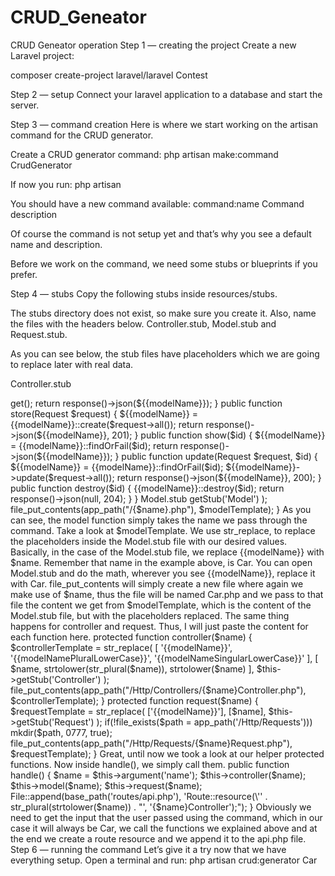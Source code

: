 # CRUD_Geneator
CRUD Geneator operation
Step 1 — creating the project
Create a new Laravel project:

composer create-project laravel/laravel Contest

Step 2 — setup
Connect your laravel application to a database and start the server.

Step 3 — command creation
Here is where we start working on the artisan command for the CRUD generator.

Create a CRUD generator command: php artisan make:command CrudGenerator

If now you run: php artisan

You should have a new command available: command:name Command description

Of course the command is not setup yet and that’s why you see a default name and description.

Before we work on the command, we need some stubs or blueprints if you prefer.

Step 4 — stubs
Copy the following stubs inside resources/stubs.

The stubs directory does not exist, so make sure you create it. Also, name the files with the headers below. Controller.stub, Model.stub and Request.stub.

As you can see below, the stub files have placeholders which we are going to replace later with real data.

Controller.stub
<?php
    namespace App\Http\Controllers;

    use App\Http\Requests\{{modelName}}Request;
    use App\{{modelName}};

    class {{modelName}}Controller extends Controller
    {
        public function index()
        {
            ${{modelName}} = {{modelName}}::latest()->get();
            return response()->json(${{modelName}});
        }
        public function store(Request $request)
        {
            ${{modelName}} = {{modelName}}::create($request->all());
            return response()->json(${{modelName}}, 201);
        }
        public function show($id)
        {
            ${{modelName}} = {{modelName}}::findOrFail($id);
            return response()->json(${{modelName}});
        }
        public function update(Request $request, $id)
        {
            ${{modelName}} = {{modelName}}::findOrFail($id);
            ${{modelName}}->update($request->all());
            return response()->json(${{modelName}}, 200);
        }
        public function destroy($id)
        {
            {{modelName}}::destroy($id);
            return response()->json(null, 204);
        }
    }

Model.stub
<?php
    namespace App;

    use Illuminate\Database\Eloquent\Model;

    class {{modelName}} extends Model
    {
        protected $guarded = ['id'];
    }
Request.stub
<?php
    namespace App\Http\Requests;

    use Illuminate\Foundation\Http\FormRequest;

    class {{modelName}}Request extends FormRequest
    {
        public function authorize()
        {
            return true;
        }
        public function rules()
        {
            return [];
        }
    }
This is how your resources directory should look:



Step 5 — working on the generator
Let’s now work on the artisan console command that we created in step 3.

Open CrudGenerator.php. You can find the file inside app/Console/Commands.

Change signature and description as following:

protected $signature = 'crud:generator {name : Class (singular), e.g User}';

protected $description = 'Create CRUD operations';
The description is pretty straight forward.

Regarding the signature, we give it a name and we accept an argument that we call name.

The way you can call the command is like this:

php artisan crud:generator Car

Cool, now let’s create a function to get the stub we need.

protected function getStub($type)
{
    return file_get_contents(resource_path("stubs/$type.stub"));
}
getStub simply takes the type we are looking for and returns the content of the stub file.

Next, let’s take a look on how we can create a model using the stub inside resources/stubs.

protected function model($name)
{
    $modelTemplate = str_replace(
        ['{{modelName}}'],
        [$name],
        $this->getStub('Model')
    );

    file_put_contents(app_path("/{$name}.php"), $modelTemplate);
}
As you can see, the model function simply takes the name we pass through the command.

Take a look at $modelTemplate. We use str_replace, to replace the placeholders inside the Model.stub file with our desired values.

Basically, in the case of the Model.stub file, we replace {{modelName}} with $name. Remember that name in the example above, is Car.

You can open Model.stub and do the math, wherever you see {{modelName}}, replace it with Car.

file_put_contents will simply create a new file where again we make use of $name, thus the file will be named Car.php and we pass to that file the content we get from $modelTemplate, which is the content of the Model.stub file, but with the placeholders replaced.

The same thing happens for controller and request. Thus, I will just paste the content for each function here.

protected function controller($name)
{
    $controllerTemplate = str_replace(
        [
            '{{modelName}}',
            '{{modelNamePluralLowerCase}}',
            '{{modelNameSingularLowerCase}}'
        ],
        [
            $name,
            strtolower(str_plural($name)),
            strtolower($name)
        ],
        $this->getStub('Controller')
    );

    file_put_contents(app_path("/Http/Controllers/{$name}Controller.php"), $controllerTemplate);
}
protected function request($name)
{
    $requestTemplate = str_replace(
        ['{{modelName}}'],
        [$name],
        $this->getStub('Request')
    );

    if(!file_exists($path = app_path('/Http/Requests')))
        mkdir($path, 0777, true);

    file_put_contents(app_path("/Http/Requests/{$name}Request.php"), $requestTemplate);
}
Great, until now we took a look at our helper protected functions.

Now inside handle(), we simply call them.

public function handle()
{
    $name = $this->argument('name');

    $this->controller($name);
    $this->model($name);
    $this->request($name);

    File::append(base_path('routes/api.php'), 'Route::resource(\'' . str_plural(strtolower($name)) . "', '{$name}Controller');");
}
Obviously we need to get the input that the user passed using the command, which in our case it will always be Car, we call the functions we explained above and at the end we create a route resource and we append it to the api.php file.

Step 6 — running the command
Let’s give it a try now that we have everything setup.

Open a terminal and run:

php artisan crud:generator Car
